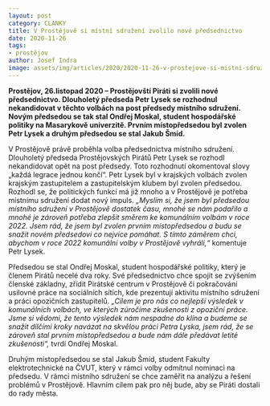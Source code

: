 ```yaml
---
layout: post
category: CLANKY
title: V Prostějově si místní sdružení zvolilo nové předsednictvo
date: 2020-11-26
tags: 
- prostějov
author: Josef Indra
image: assets/img/articles/2020/2020-11-26-v-prostejove-si-mistni-sdruzeni-zvolilo-nove-predsednictvo.jpg  #751x422 pixelu
---
```


**Prostějov, 26.listopad 2020 – Prostějovští Piráti si zvolili nové předsednictvo. Dlouholetý předseda Petr Lysek se rozhodnul nekandidovat v těchto volbách na post předsedy místního sdružení. Novým předsedou se tak stal Ondřej Moskal, student hospodářské politiky na Masarykově univerzitě. Prvním místopředsedou byl zvolen Petr Lysek a druhým předsedou se stal Jakub Šmíd.**
 
V Prostějově právě proběhla volba předsednictva místního sdružení. Dlouholetý předseda Prostějovských Pirátů Petr Lysek se rozhodl nekandidovat opět na post předsedy. Toto rozhodnutí okomentoval slovy „každá legrace jednou končí“. Petr Lysek byl v krajských volbách zvolen krajským zastupitelem a zastupitelským klubem byl zvolen předsedou. Rozhodl se, že politických funkcí má již mnoho a v Prostějově je potřeba místnímu sdružení dodat nový impuls. *„Myslím si, že jsem byl předsedou místního sdružení v Prostějově dostatek času, mnohé se nám podařilo a mnohé je zároveň potřeba zlepšit směrem ke komunálním volbám v roce 2022. Jsem rád, že jsem byl zvolen prvním místopředsedou a budu se snažit novém předsedovi co nejvíce pomáhat. S tímto záměrem chci, abychom v roce 2022 komunální volby v Prostějově vyhráli,“* komentuje Petr Lysek.
 
Předsedou se stal Ondřej Moskal, student hospodářské politiky, který je členem Pirátů necelé dva roky. Své předsednictvo chce spojit se zvýšením členské základny, zřídit Pirátské centrum v Prostějově či pokračování usilovné práce na sociálních sítích, kde prezentují aktivitu místního sdružení a práci opozičních zastupitelů. *„Cílem je pro nás co nejlepší výsledek v komunálních volbách, ve kterých zúročíme zkušenosti z opoziční práce. Jsme si vědomi, že tento výsledek nám nespadne do klína a budeme se snažit dílčími kroky navázat na skvělou práci Petra Lyska, jsem rád, že se zároveň stal prvním místopředsedou a bude nám dále předávat letité zkušenosti“,* tvrdí Ondřej Moskal. 
 
Druhým místopředsedou se stal Jakub Šmíd, student Fakulty elektrotechnické na ČVUT, který v rámci volby odmítnul nominaci na předsedu. V rámci místního sdružení se chce zaměřit na analýzu a řešení problémů v Prostějově. Hlavním cílem pak pro něj bude, aby se Piráti dostali do rady města. 
